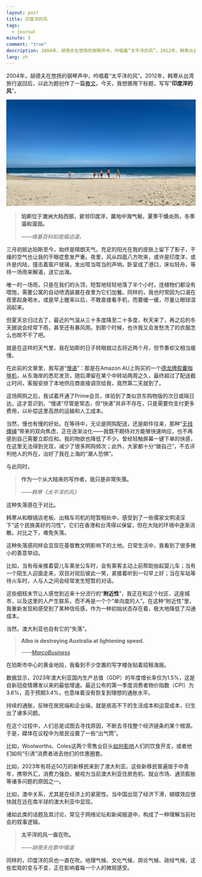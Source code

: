 ```yaml
---
layout: post
title: 印度洋的风
tags:
  - journal
minute: 5
comment: "true"
description: 2004年，胡德夫在悠扬的钢琴声中，吟唱着“太平洋的风”。2012年，韩寒从台湾旅行返回后，以此为题创作了一篇散文。本文挪用标题，书写“印度洋的风”。
lang: zh
---
```

2004年，胡德夫在悠扬的钢琴声中，吟唱着“太平洋的风”。2012年，韩寒从台湾旅行返回后，以此为题创作了一篇[散文](https://www.douban.com/note/214195489/?_i=4117052of6hO7p)。今天，我想挪用下标题，写写“**印度洋的风**”。

![indian ocean wind](/img/2024/indian-ocean-wind.jpg)

>**珀斯位于澳洲大陆西部，紧邻印度洋，属地中海气候，夏季干燥炎热，冬季温和湿润。**
>
>_——维基百科如是描述道。_

三月初抵达珀斯至今，始终是晴朗天气，充足的阳光在我的皮肤上留下了影子，干燥的空气也让我的干眼症愈发严重。夜里，风从四面八方吹来，或许是印度洋，或许是内陆，撞击着窗户玻璃，发出哐当哐当的声响。卧室成了港口，床似轻舟，等待一场雨来解渴，送它出海。

唯一的一场雨，只是在我们的头顶，短暂地轻轻地落了半个小时，连植物们都没有喂饱，需要公寓的自动喷洒装置在夜里为它们加餐。同样的，我也时常因为口渴在夜里起身喝水，或是早上醒来以后，不敢直接看手机，而要缓一缓，尽量让眼球湿润起来。

但夏天总归过去了，最近的气温从三十多度降至二十多度，秋天来了，再之后的冬天据说会经常下雨，甚至还有暴风雨。到那个时候，也许我又会发愁洗了的衣服怎么也晾不干了吧。

就是在这样的天气里，我在珀斯的日子转眼就过去将近两个月，但节奏却又相当缓慢。

在此前的文章里，我写道“[慢递](https://memozine.me/2024/03/18/from-china-to-australia)”：那是在Amazon AU上购买的一个[德龙牌胶囊咖啡机](https://amzn.to/3UviUBj)，从东海岸的悉尼发货，随后滞留在某个中转站两周之久，最终超过了配送截止时间，客服安排了本地供应商直接调货给我，竟然第二天就到了。

这场网购之后，我试着开通了Prime会员，体验到了类似京东购物版的次日或隔日达。这才意识到，“慢递”尽管是常态，但“快递”并非不存在，只是需要你支付更多费用，以补偿这里高昂的运输和人工成本。

当然，慢也有慢的好处。在等待中，无论是网购配送，还是邮件往来，那种“[无线缰绳](https://memozine.me//2022/07/03/wireless-leash)”带来的双向焦虑，正在逐渐淡化——我既不期待对方能够快速响应，也不再感到自己需要立即应和。我的物欲也降低了不少。曾经轻触屏幕一键下单的快感，在这里无法得到兑现，减少了很多网购频次；此外，大家都十分“做自己”，不去评判他人的外在，治好了我在上海的“潮人恐惧”。

与此同时，

>**作为一个从大陆来的写作者，我只是非常失落。**
>
>_——韩寒《太平洋的风》_

这种失落感在于对比。

韩寒从和眼镜店老板、出租车司机的短暂相处中，感受到了一些儒家文明浸淫下“这个民族美好的习性”，它们在香港和台湾得以保留，但在大陆的环境中逐渐消散。对比之下，难免失落。

这种失落感同样会显现在基督教文明影响下的土地。日常生活中，我看到了很多微小的善意举动。

比如，当有母亲推着婴儿车乘坐公车时，会有乘客主动上前帮助抬起婴儿车；当有一个陌生人迎面走来，双目对视后彼此一笑，紧接着听到一句早上好；当在车站等待火车时，人与人之间会经常发生短暂的对话。

这些细枝末节让人感觉到近来十分流行的“**附近性**”，我正在和这个社区、这座城市，以及这里的人产生联系，而不再是一个个“单向度的人”。在这种“附近性”里，我重新发现和感受到了某种信任感，作为一种初始状态存在着，极大地降低了沟通成本。

当然，澳大利亚也自有它的“失落”。

> **Albo is destroying Australia at lightening speed.**
> 
> _——[MarcoBusiness](https://www.macrobusiness.com.au/2024/04/time-to-face-facts-albo-is-destroying-australia-at-lightening-speed/)_

在珀斯市中心的黄金地段，我看到不少空置的写字楼张贴着招租海报。

数据显示，2023年澳大利亚国内生产总值（GDP）的年度增长率仅为1.5%，这是自新冠疫情爆发以来的最低增速。最近公布的第一季度消费者物价指数（CPI）为3.6%，高于预期3.4%，也意味着没有恢复到理想的通胀水平。

持续的通胀，反映在居民端和企业端，就是居高不下的生活成本和运营成本，衍生出了诸多问题。

在这个过程中，人们总是试图去寻找原因，不断去寻找整个经济链条的某个根源。于是，媒体在议程中为居民设置了一些“出气筒”。

比如，Woolworths、Coles这两个零售业巨头[如何影响](https://youtu.be/yoo6XVxpiU8?si=gea2CRdS2JfWcwzt)人们的饮食开支，或者他们如何“引诱”消费者进去他们的优惠圈套。

比如，2023年有将近50万的新移民来到了澳大利亚。这些新移民普遍居于中青年，携带外汇，消费力强劲，被视为当前澳大利亚住房危机、就业市场、通货膨胀等诸多问题的原因之一。

比如，澳中关系，尤其是在经济上的紧密性。当中国出现了经济下滑，蝴蝶效应很快就在远在南半球的澳大利亚中显现。

诸如此类的话题及其讨论，常见于网络论坛和新闻报道中，构成了一种理解当前社会的叙事逻辑。

>**太平洋的风一直在吹。**
>
>_——胡德夫在歌中唱道_

同样的，印度洋的风也一直在吹。地理气候、文化气候、舆论气候、政经气候，这些宏观的变与不变，正在影响着每一个人的微观感受。
